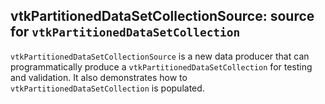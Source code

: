 ## vtkPartitionedDataSetCollectionSource: source for `vtkPartitionedDataSetCollection`

`vtkPartitionedDataSetCollectionSource` is a new data producer that can
programmatically produce a `vtkPartitionedDataSetCollection` for testing and
validation. It also demonstrates how to `vtkPartitionedDataSetCollection` is
populated.

